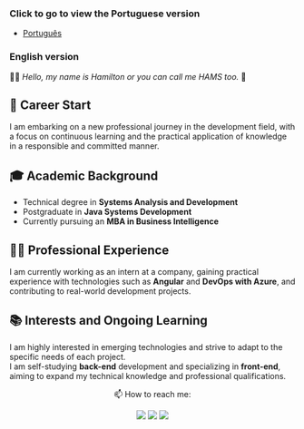### Click to go to view the Portuguese version
- [Português](README.pt.md)
  
### English version
👋🏻 <em> Hello, my name is Hamilton or you can call me HAMS too. </em>👾
## 💼 Career Start  
I am embarking on a new professional journey in the development field, with a focus on continuous learning and the practical application of knowledge in a responsible and committed manner.

## 🎓 Academic Background  
- Technical degree in **Systems Analysis and Development**  
- Postgraduate in **Java Systems Development**  
- Currently pursuing an **MBA in Business Intelligence**

## 🧑‍💻 Professional Experience  
I am currently working as an intern at a company, gaining practical experience with technologies such as **Angular** and **DevOps with Azure**, and contributing to real-world development projects.

## 📚 Interests and Ongoing Learning  
I am highly interested in emerging technologies and strive to adapt to the specific needs of each project.  
I am self-studying  **back-end** development and specializing in **front-end**, aiming to expand my technical knowledge and professional qualifications.

 <div align = 'center'>
  <p>📫 How to reach me: </p>
  <a href = "https://mail.google.com/mail/u/0/?tab=rm&ogbl#inbox?compose=CllgCHrhVSwZQbpkLdfzbhWVvQSCsPSNvpzFvgQhhlKknJmPLRHwxZhBFXDZLcNTPsLksCFlJwg"><img src="https://img.shields.io/badge/Gmail-D14836?style=for-the-badge&logo=gmail&logoColor=white" {target="_blank"} rel="noopener noreferrer"></a>
  <a href="https://www.linkedin.com/in/hamilton-rodrigues/" target="_blank" rel="noopener noreferrer"><img src="https://img.shields.io/badge/-LinkedIn-%230077B5?style=for-the-badge&logo=linkedin&logoColor=white" {target="_blank"}></a>
  <a href="https://www.instagram.com/hams_rodrigues/" target="_blank" rel="noopener noreferrer"><img src="https://img.shields.io/badge/-Instagram-%23E4405F?style=for-the-badge&logo=instagram&logoColor=white" target="_blank"></a>
 </div>
 

